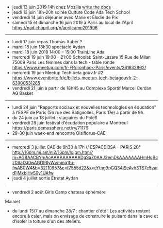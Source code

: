 - jeudi 13 juin 2019 14h chez Mozilla [write the docs](https://www.meetup.com/fr-FR/Write-the-Docs-Paris/events/260964602/)
- jeudi 13 juin 18h-20h soirée Culture Code Ada Tech School
- vendredi 14 juin déjeuner avec Marie et Élodie de Pix
- samedi 15 et dimanche 16 juin 2019 à Paris au local de l'April https://pad.chapril.org/p/aprilcamp201906
---
- lundi 17 juin repas Thomas Auber ?
- mardi 18 juin 18h30 spectacle Aydan
- mardi 18 juin 2019 14:00 – 15:00 TrainLine Ada
- mercredi 19 juin 19:00 – 21:00 Schoolab Saint-Lazare 15 Rue de Milan 75009 Paris Les femmes dans la tech - table ronde https://www.meetup.com/fr-FR/Ironhack-Paris/events/261832862/
- mercredi 19 juin Meetup Tech beta.gouv.fr #2 https://www.eventbrite.fr/e/billets-meetup-tech-betagouvfr-2-63000531285
- vendredi 21 juin à partir de 18h45 au Complexe Sportif Marcel Cerdan AG Basket
---
- lundi 24 juin "Rapports sociaux et nouvelles technologies en éducation"  à l'ESPE de Paris (56 rue des Batignolles, Paris 17e) à partir de 9h.
- du 24 juin au 18 juillet : stagiaires du PoleS
- vendredi 28 juin festival d'écudation populaire à Montreuil https://paris.demosphere.net/rv/71179
- 29-30 juin week-end rencontre Oisiflorus-CAE
---
- mercredi 3 juillet CAE  de 9h30 à 17h // ESPACE BSA – PARIS 20° http://16pm.mj.am/nl2/16pm/lgjgm.html?m=AG8AACBYmAoAAAAAAAAAADgSaZ0AAJ3emDkAAAAAAAHmHgBczD6aDJ0wAGDIRIyWvmmq1fu-fwAB0W4&b=32110957&e=f7555d22&x=eYtng9pGQ34iSeAvh3TS7c5vard1jMxblHvS0y1UAfw
- jeudi 4 juillet sortie Étretat Aydan
---
- vendredi 2 août Girls Camp chateau éphémère


Malaret
- du lundi 15/7 au dimanche 28/7 : chantier d'été ! Les activités
restent encore à caler, mais on envisage de construire le puisard dans
la cave et d'isoler la toiture d'un des ateliers. 
